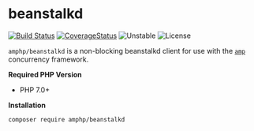 # beanstalkd

[![Build Status](https://img.shields.io/travis/amphp/beanstalkd/master.svg?style=flat-square)](https://travis-ci.org/amphp/beanstalkd)
[![CoverageStatus](https://img.shields.io/coveralls/amphp/beanstalkd/master.svg?style=flat-square)](https://coveralls.io/github/amphp/beanstalkd?branch=master)
![Unstable](https://img.shields.io/badge/api-unstable-orange.svg?style=flat-square)
![License](https://img.shields.io/badge/license-MIT-blue.svg?style=flat-square)

`amphp/beanstalkd` is a non-blocking beanstalkd client for use with the [`amp`](https://github.com/amphp/amp)
concurrency framework.

**Required PHP Version**

- PHP 7.0+

**Installation**

```bash
composer require amphp/beanstalkd
```